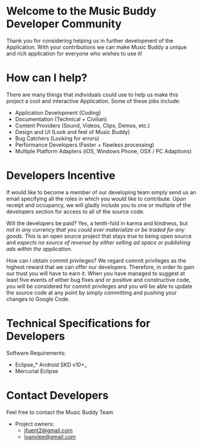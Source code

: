 

# Welcome to the Music Buddy Developer Community #

Thank you for considering helping us in further development of the Application. With your contributions we can make Music Buddy a unique and rich application for everyone who wishes to use it!

# How can I help? #

There are many things that individuals could use to help us make this project a cool and interactive Application. Some of these jobs include:

  * Application Development (Coding)
  * Documentation (Technical + Civilian)
  * Content Providers (Sound, Videos, Clips, Demos, etc.)
  * Design and UI (Look and feel of Music Buddy)
  * Bug Catchers (Looking for errors)
  * Performance Developers (Faster + flawless processing)
  * Multiple Platform Adapters (iOS, Windows Phone, OSX / PC Adaptions)

# Developers Incentive #

If would like to become a member of our developing team simply send us an email specifying all the roles in which you would like to contribute. Upon receipt and occupancy, we will gladly include you to one or multiple of the developers section for access to all of the source code.

Will the developers be paid?
Yes, a tenth-fold in karma and kindness, but _not in any currency that you could ever materialize or be traded for any goods_. This is an open source project that stays true to being open source and _expects no source of revenue by either selling ad space or publishing ads within the application._

How can I obtain commit privileges?
We regard commit privileges as the highest reward that we can offer our developers. Therefore, in order to gain our trust you will have to earn it. When you have managed to suggest at least five events of either bug fixes and or positive and constructive code, you will be considered for commit privileges and you will be able to update the source code at any point by simply committing and pushing your changes to Google Code.

# Technical Specifications for Developers #

Software Requirements:
  * Eclipse_* Android SKD v10+_
  * Mercurial Eclipse

# Contact Developers #

Feel free to contact the Music Buddy Team
  * Project owners:
    * jfuent2@gmail.com
    * lvanvlee@gmail.com
